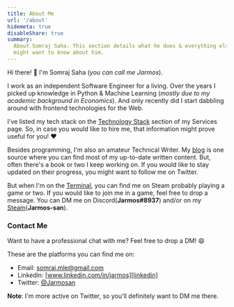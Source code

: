 ```yaml
---
title: About Me
url: '/about'
hidemeta: true
disableShare: true
summary:
  About Somraj Saha. This section details what he does & everything else you
  might want to know about him.
---
```


Hi there! :wave: I'm Somraj Saha (_you can call me Jarmos_).

I work as an independent Software Engineer for a living. Over the years I picked
up knowledge in Python & Machine Learning (_mostly due to my academic background
in Economics_). And only recently did I start dabbling around with frontend
technologies for the Web.

I've listed my tech stack on the
[Technology Stack](../services/#technology-stack) section of my Services page.
So, in case you would like to hire me, that information might prove useful for
you! :heart:

Besides programming, I'm also an amateur Technical Writer. My [blog](../blog/)
is one source where you can find most of my up-to-date written content. But,
often there's a book or two I keep working on. If you would like to stay updated
on their progress, you might want to follow me on Twitter.

But when I'm on the [Terminal][terminal emulator], you can find me on Steam
probably playing a game or two. If you would like to join me in a game, feel
free to drop a message. You can DM me on Discord(**Jarmos#8937**) and/or on my
[Steam][steam profile](**Jarmos-san**).

### Contact Me

Want to have a professional chat with me? Feel free to drop a DM! :smile:

These are the platforms you can find me on:

- Email: somraj.mle@gmail.com
- Linkedin: [www.linkedin.com/in/jarmos][linkedin]
- Twitter: [@Jarmosan][twitter]

**Note**: I'm more active on Twitter, so you'll definitely want to DM me there.

<!-- Reference Links -->

[newsletter]: https://jarmos.ck.page/newsletter
[twitter]: https://twitter.com/Jarmosan
[linkedin]: https://www.linkedin.com/in/jarmos
[email]: mailto:somraj.mle@gmail.com
[github]: https://github.com/Jarmos-san
[blog source code]: https://github.com/Jarmos-san/blog
[steam profile]: https://steamcommunity.com/id/jarmos-san/
[terminal emulator]: https://en.wikipedia.org/wiki/Terminal_emulator
